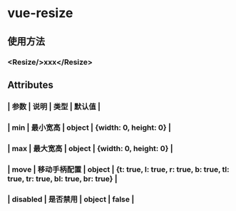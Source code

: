 # vue-resize

## 使用方法

### \<Resize/\>xxx\</Resize\>

## Attributes
### | 参数 | 说明 | 类型 | 默认值 |
### | min | 最小宽高 | object | {width: 0, height: 0} |
### | max | 最大宽高 | object | {width: 0, height: 0} |
### | move | 移动手柄配置 | object | {t: true, l: true, r: true, b: true, tl: true, tr: true, bl: true, br: true} |
### | disabled | 是否禁用 | object | false |
